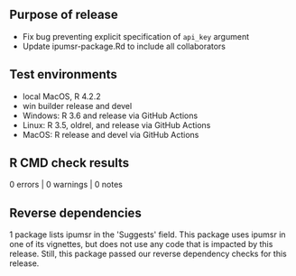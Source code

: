 ## Purpose of release
* Fix bug preventing explicit specification of `api_key` argument
* Update ipumsr-package.Rd to include all collaborators

## Test environments
* local MacOS, R 4.2.2
* win builder release and devel
* Windows: R 3.6 and release via GitHub Actions
* Linux: R 3.5, oldrel, and release via GitHub Actions
* MacOS: R release and devel via GitHub Actions

## R CMD check results

0 errors | 0 warnings | 0 notes

## Reverse dependencies
1 package lists ipumsr in the 'Suggests' field. This package
uses ipumsr in one of its vignettes, but does not use any code
that is impacted by this release. Still, this package passed
our reverse dependency checks for this release.
